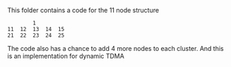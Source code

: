 This folder contains a code for the 11 node structure


			1
	11	12	13	14	15
	21	22	23	24	25

The code also has a chance to add 4 more nodes to each cluster.
And this is an implementation for dynamic TDMA
